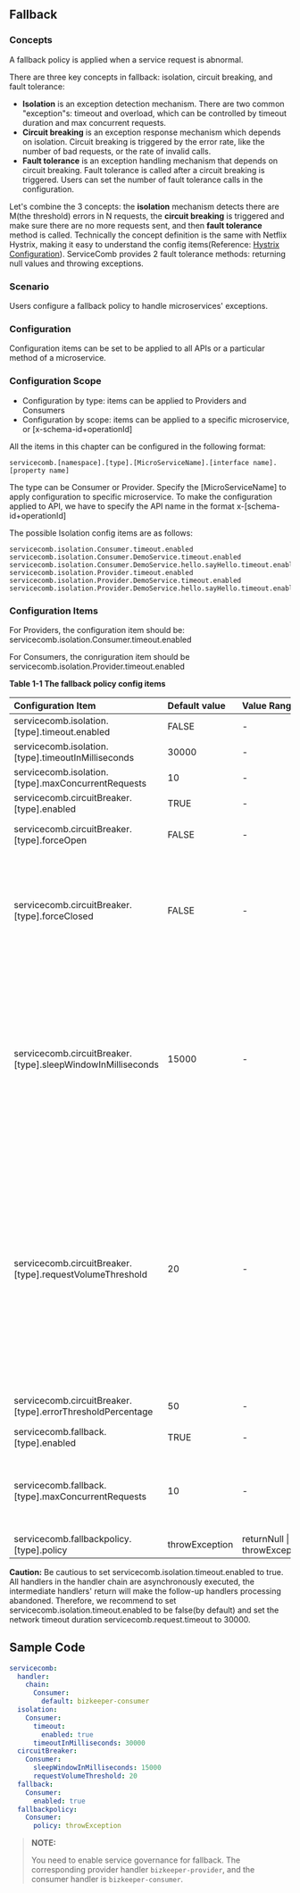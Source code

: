 ## Fallback
### Concepts

A fallback policy is applied when a service request is abnormal.

There are three key concepts in fallback: isolation, circuit breaking, and fault tolerance:

* **Isolation** is an exception detection mechanism. There are two common "exception"s: timeout and overload, which can be controlled by timeout duration and max concurrent requests.
* **Circuit breaking** is an exception response mechanism which depends on isolation. Circuit breaking is triggered by the error rate, like the number of bad requests, or the rate of invalid calls.
* **Fault tolerance** is an exception handling mechanism that depends on circuit breaking. Fault tolerance is called after a circuit breaking is triggered. Users can set the number of fault tolerance calls in the configuration.

Let's combine the 3 concepts: the **isolation** mechanism detects there are M(the threshold) errors in N requests, the **circuit breaking** is triggered and make sure there are no more requests sent, and then **fault tolerance** method is called. Technically the concept definition is the same with Netflix Hystrix, making it easy to understand the config items(Reference: [Hystrix Configuration]([https://github.com/Netflix/Hystrix/wiki/Configuration](https://github.com/Netflix/Hystrix/wiki/Configuration))). ServiceComb provides 2 fault tolerance methods: returning null values and throwing exceptions.

### Scenario

Users configure a fallback policy to handle microservices' exceptions.

### Configuration

Configuration items can be set to be applied to all APIs or a particular method of a microservice.

### Configuration Scope

- Configuration by type: items can be applied to Providers and Consumers
- Configuration by scope: items can be applied to a specific microservice, or [x-schema-id+operationId]

All the items in this chapter can be configured in the following format:

```
servicecomb.[namespace].[type].[MicroServiceName].[interface name].[property name]
```

The type can be Consumer or Provider. Specify the [MicroServiceName] to apply configuration to specific microservice. To make the configuration applied to API, we have to specify the API name in the format x-[schema-id+operationId]

The possible Isolation config items are as follows:

```
servicecomb.isolation.Consumer.timeout.enabled
servicecomb.isolation.Consumer.DemoService.timeout.enabled
servicecomb.isolation.Consumer.DemoService.hello.sayHello.timeout.enabled
servicecomb.isolation.Provider.timeout.enabled
servicecomb.isolation.Provider.DemoService.timeout.enabled
servicecomb.isolation.Provider.DemoService.hello.sayHello.timeout.enabled
```



### Configuration Items

For Providers, the configuration item should be: servicecomb.isolation.Consumer.timeout.enabled

For Consumers, the conriguration item should be servicecomb.isolation.Provider.timeout.enabled

**Table 1-1 The fallback policy config items**

| Configuration Item                                   | Default value  | Value Range                   | Required | Description                                                  | Tips                                                         |
| :--------------------------------------------------- | :------------- | :---------------------------- | :------- | :----------------------------------------------------------- | :----------------------------------------------------------- |
| servicecomb.isolation.[type].timeout.enabled                | FALSE          | -                             | No       | Enable timeout detection or not.                             |                                                              |
| servicecomb.isolation.[type].timeoutInMilliseconds          | 30000          | -                             | No       | The timeout duration threshold.                              |                                                              |
| servicecomb.isolation.[type].maxConcurrentRequests          | 10             | -                             | No       | The maximum number of concurrent requests.                   |                                                              |
| servicecomb.circuitBreaker.[type].enabled                   | TRUE           | -                             | No       | Enable circuit breaking or not.                              |                                                              |
| servicecomb.circuitBreaker.[type].forceOpen                 | FALSE          | -                             | No       | Force circuit breaker to be enabled regardless of the number of errors. |                                                              |
| servicecomb.circuitBreaker.[type].forceClosed               | FALSE          | -                             | No       | Force circuit breaker to be disabled.                        | When forceOpen and forceClose are set at the same time, forceOpen will take effect. |
| servicecomb.circuitBreaker.[type].sleepWindowInMilliseconds | 15000          | -                             | No       | How long to recover from a circuit breaking.                 | After the recovery, the number of failures will be reset. Note: If the call fails immediately after a recover, the circuit breaker is triggered immediately again. |
| servicecomb.circuitBreaker.[type].requestVolumeThreshold    | 20             | -                             | No       | The threshold of failed requests within 10 seconds. If the threshold is reached, circuit breaker is triggered. | The 10 seconds duration is splitted evenly into 10 segments for error calculation. The calculation will start after 1 second. So circuit breakers are triggered after at least 1 second. |
| servicecomb.circuitBreaker.[type].errorThresholdPercentage  | 50             | -                             | No       | The threshold of error rate. If the threshold is reached, circuit breaker is triggered. |                                                              |
| servicecomb.fallback.[type].enabled                         | TRUE           | -                             | No       | Enable fallback handling or not                              |                                                              |
| servicecomb.fallback.[type].maxConcurrentRequests           | 10             | -                             | No       | The max number of concurrent fallback(specified by servicecomb.fallbackpolicy.policy) calls. When the threshold is reached, the fallback method is not called by return exception directly. |                                                              |
| servicecomb.fallbackpolicy.[type].policy                    | throwException | returnNull \| throwException | No       | The fallback policy when errors occurred.                    |                                                              |

**Caution:** Be cautious to set servicecomb.isolation.timeout.enabled to true. All handlers in the handler chain are asynchronously executed, the intermediate handlers' return will make the follow-up handlers processing abandoned. Therefore, we recommend to set servicecomb.isolation.timeout.enabled to be false(by default) and set the network timeout duration servicecomb.request.timeout to 30000.



## Sample Code

```yaml
servicecomb:
  handler:
    chain:
      Consumer:
        default: bizkeeper-consumer
  isolation:
    Consumer:
      timeout:
        enabled: true
      timeoutInMilliseconds: 30000
  circuitBreaker:
    Consumer:
      sleepWindowInMilliseconds: 15000
      requestVolumeThreshold: 20
  fallback:
    Consumer:
      enabled: true
  fallbackpolicy:
    Consumer:
      policy: throwException
```

> **NOTE:**
>
> You need to enable service governance for fallback. The corresponding provider handler  `bizkeeper-provider`, and the consumer handler is `bizkeeper-consumer`.
